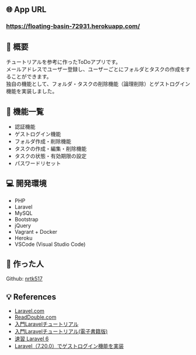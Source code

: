 ## :globe_with_meridians: App URL
### **https://floating-basin-72931.herokuapp.com/**

## :green_book: 概要
チュートリアルを参考に作ったToDoアプリです。  
メールアドレスでユーザー登録し、ユーザーごとにフォルダとタスクの作成をすることができます。  
独自の機能として、フォルダ・タスクの削除機能（論理削除）とゲストログイン機能を実装しました。

## :speech_balloon: 機能一覧
- 認証機能
- ゲストログイン機能
- フォルダ作成・削除機能
- タスクの作成・編集・削除機能
- タスクの状態・有効期限の設定
- パスワードリセット

## :computer: 開発環境
- PHP
- Laravel
- MySQL
- Bootstrap
- jQuery
- Vagrant + Docker
- Heroku
- VSCode (Visual Studio Code)

## :bust_in_silhouette: 作った人
Github: [nrtk517](https://github.com/)

## :bulb: References
- [Laravel.com](https://laravel.com/docs/6.x)
- [ReadDouble.com](https://readouble.com/)
- [入門Laravelチュートリアル](https://www.hypertextcandy.com/laravel-tutorial-introduction/)
- [入門Laravelチュートリアル(電子書籍版)](https://leanpub.com/laravel-primer)
- [速習 Laravel 6](https://www.amazon.co.jp/%E9%80%9F%E7%BF%92-Laravel-6-%E9%80%9F%E7%BF%92%E3%82%B7%E3%83%AA%E3%83%BC%E3%82%BA-%E5%B1%B1%E7%94%B0%E7%A5%A5%E5%AF%9B-ebook/dp/B07XC2QL4M)
- [Laravel（7.20.0）でゲストログイン機能を実装](https://qiita.com/sasao3/items/6889639a39552f23b9eb)